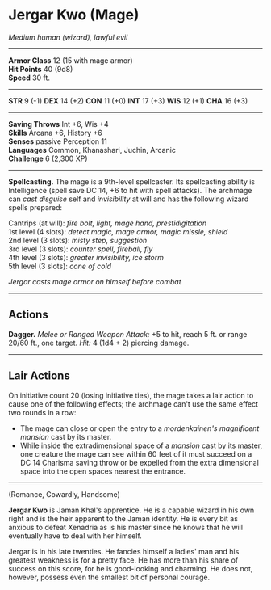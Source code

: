 # Jergar Kwo (Mage)

_Medium human (wizard), lawful evil_

---

**Armor Class** 12 (15 with mage armor)  
**Hit Points** 40 (9d8)  
**Speed** 30 ft.  

---

**STR** 9 (-1) **DEX** 14 (+2) **CON** 11 (+0) **INT** 17 (+3) **WIS** 12 (+1) **CHA** 16 (+3)

---

**Saving Throws** Int +6, Wis +4  
**Skills** Arcana +6, History +6  
**Senses** passive Perception 11  
**Languages** Common, Khanashari, Juchin, Arcanic  
**Challenge** 6 (2,300 XP)  

---

**Spellcasting.** The mage is a 9th-level spellcaster. Its spellcasting ability is Intelligence (spell save DC 14, +6 to hit with spell attacks). The archmage can _cast disguise_ self and _invisibility_ at will and has the following wizard spells prepared:

Cantrips (at will): _fire bolt, light, mage hand, prestidigitation_  
1st level (4 slots): _detect magic, mage armor, magic missle, shield_  
2nd level (3 slots): _misty step, suggestion_  
3rd level (3 slots): _counter spell, fireball, fly_  
4th level (3 slots): _greater invisibility, ice storm_  
5th level (3 slots): _cone of cold_    

_Jergar casts mage armor on himself before combat_

---

## Actions

**Dagger.** _Melee or Ranged Weapon Attack:_ +5 to hit, reach 5 ft. or range 20/60 ft., one target. _Hit:_ 4 (1d4 + 2) piercing damage.

---

## Lair Actions

On initiative count 20 (losing initiative ties), the mage takes a lair action to cause one of the following effects; the archmage can't use the same effect two rounds in a row:

- The mage can close or open the entry to a _mordenkainen's magnificent mansion_ cast by its master.  
- While inside the extradimensional space of a _mansion_ cast by its master, one creature the mage can see within 60 feet of it must succeed on a DC 14 Charisma saving throw or be expelled from the extra dimensional space into the open spaces nearest the entrance.  

---

(Romance, Cowardly, Handsome)

**Jergar Kwo** is Jaman Khal's apprentice. He is a capable wizard in his own right and is the heir apparent to the Jaman identity. He is every bit as anxious to defeat Xenadria as is his master since he knows that he will eventually have to deal with her himself.

Jergar is in his late twenties. He fancies himself a ladies' man and his greatest weakness is for a pretty face. He has more than his share of success on this score, for he is good-looking and charming. He does not, however, possess even the smallest bit of personal courage.